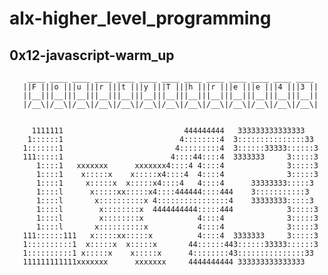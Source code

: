 # alx-higher_level_programming

## 0x12-javascript-warm_up

        ____ ____ ____ ____ ____ ____ ____ ____ ____ ____ ____ ____ ____ 
       ||F |||o |||u |||r |||t |||y |||T |||h |||r |||e |||e |||4 |||3 ||
       ||__|||__|||__|||__|||__|||__|||__|||__|||__|||__|||__|||__|||__||
       |/__\|/__\|/__\|/__\|/__\|/__\|/__\|/__\|/__\|/__\|/__\|/__\|/__\|
                                                                         
                                                                         
         1111111                           444444444   333333333333333   
        1::::::1                          4::::::::4  3:::::::::::::::33 
       1:::::::1                         4:::::::::4  3::::::33333::::::3
       111:::::1                        4::::44::::4  3333333     3:::::3
          1::::1   xxxxxxx      xxxxxxx4::::4 4::::4              3:::::3
          1::::1    x:::::x    x:::::x4::::4  4::::4              3:::::3
          1::::1     x:::::x  x:::::x4::::4   4::::4      33333333:::::3 
          1::::l      x:::::xx:::::x4::::444444::::444    3:::::::::::3  
          1::::l       x::::::::::x 4::::::::::::::::4    33333333:::::3 
          1::::l        x::::::::x  4444444444:::::444            3:::::3
          1::::l        x::::::::x            4::::4              3:::::3
          1::::l       x::::::::::x           4::::4              3:::::3
       111::::::111   x:::::xx:::::x          4::::4  3333333     3:::::3
       1::::::::::1  x:::::x  x:::::x       44::::::443::::::33333::::::3
       1::::::::::1 x:::::x    x:::::x      4::::::::43:::::::::::::::33 
       111111111111xxxxxxx      xxxxxxx     4444444444 333333333333333   
                                                                         
                                                                         
                                                                         
                                                                         
                                                                         
                                                                         
                                                                         
